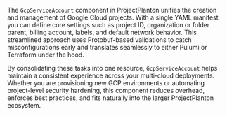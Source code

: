 The `GcpServiceAccount` component in ProjectPlanton unifies the creation and management of Google Cloud projects. With a single
YAML manifest, you can define core settings such as project ID, organization or folder parent, billing account, labels,
and default network behavior. This streamlined approach uses Protobuf-based validations to catch misconfigurations early
and translates seamlessly to either Pulumi or Terraform under the hood.

By consolidating these tasks into one resource, `GcpServiceAccount` helps maintain a consistent experience across your
multi-cloud deployments. Whether you are provisioning new GCP environments or automating project-level security
hardening, this component reduces overhead, enforces best practices, and fits naturally into the larger ProjectPlanton
ecosystem.
